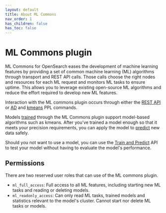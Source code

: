 ```yaml
---
layout: default
title: About ML Commons 
nav_order: 1
has_children: false
has_toc: false
---
```


# ML Commons plugin

ML Commons for OpenSearch eases the development of machine learning features by providing a set of common machine learning (ML) algorithms through transport and REST API calls. Those calls choose the right nodes and resources for each ML request and monitors ML tasks to ensure uptime. This allows you to leverage existing open-source ML algorithms and reduce the effort required to develop new ML features. 

Interaction with the ML commons plugin occurs through either the [REST API]({{site.url}}{{site.baseurl}}/ml-commons-plugin/api) or [AD]({{site.url}}{{site.baseurl}}/ppl/commands#ad) and [kmeans]({{site.url}}{{site.baseurl}}/observability-plugin/ppl/commands#kmeans) PPL commands.

Models [trained]({{site.url}}{{site.baseurl}}/ml-commons-plugin/api#train) through the ML Commons plugin support model-based algorithms such as kmeans. After you've trained a model enough so that it meets your precision requirements, you can apply the model to [predict]({{site.url}}{{site.baseurl}}/ml-commons-plugin/api#predict) new data safely. 

Should you not want to use a model, you can use the [Train and Predict]({{site.url}}{{site.baseurl}}/ml-commons-plugin/api#train-and-predict) API to test your model without having to evaluate the model's performance.


## Permissions

There are two reserved user roles that can use of the ML commons plugin. 

- `ml_full_access`: Full access to all ML features, including starting new ML tasks and reading or deleting models.
- `ml_readonly_access`: Can only read ML tasks, trained models and statistics relevant to the model's cluster. Cannot start nor delete ML tasks or models.









